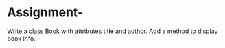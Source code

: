 # Assignment-
Write a class Book with attributes title and author. Add a method to display book info.
